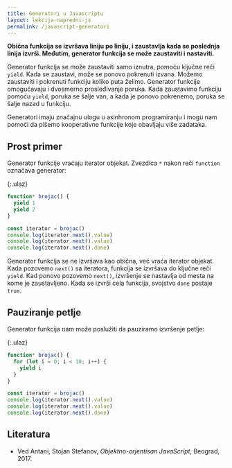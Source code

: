 ```yaml
---
title: Generatori u Javascriptu
layout: lekcija-napredni-js
permalink: /javascript-generatori
---
```


**Obična funkcija se izvršava liniju po liniju, i zaustavlja kada se poslednja linija izvrši. Međutim, generator funkcija se može zaustaviti i nastaviti.**

Generator funkcija se može zaustaviti samo iznutra, pomoću ključne reči `yield`. Kada se zaustavi, može se ponovo pokrenuti izvana. Možemo zaustaviti i pokrenuti funkciju koliko puta želimo. Generator funkcije omogućavaju i dvosmerno prosleđivanje poruka. Kada zaustavimo funkciju pomoću `yield`, poruka se šalje van, a kada je ponovo pokrenemo, poruka se šalje nazad u funkciju.

Generatori imaju značajnu ulogu u asinhronom programiranju i mogu nam pomoći da pišemo kooperativne funkcije koje obavljaju više zadataka.

## Prost primer

Generator funkcije vraćaju iterator objekat. Zvezdica `*` nakon reči `function` označava generator:

{:.ulaz}
```js
function* brojac() {
  yield 1
  yield 2
}

const iterator = brojac()
console.log(iterator.next().value)
console.log(iterator.next().value)
console.log(iterator.next().done)
```

Generator funkcija se ne izvršava kao obična, već vraća iterator objekat. Kada pozovemo `next()` sa iteratora, funkcija se izvršava do ključne reči `yield`. Kad ponovo pozovemo `next()`, izvršenje se nastavlja od mesta na kome je zaustavljeno. Kada se izvrši cela funkcija, svojstvo `done` postaje `true`. 

## Pauziranje petlje

Generator funkcija nam može poslužiti da pauziramo izvršenje petlje:

{:.ulaz}
```js
function* brojac() {
  for (let i = 0; i < 10; i++) {
    yield i
  }
}

const iterator = brojac()
console.log(iterator.next().value)
console.log(iterator.next().value)
console.log(iterator.next().done)
```

## Literatura

- Ved Antani, Stojan Stefanov, *Objektno-orjentisan JavaScript*, Beograd, 2017.
